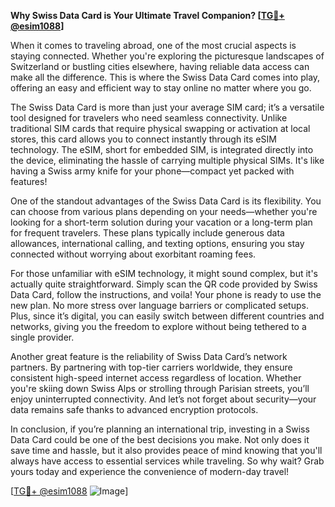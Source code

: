 **Why Swiss Data Card is Your Ultimate Travel Companion? [[TG💪+ @esim1088](https://t.me/s/esim1088)]**

When it comes to traveling abroad, one of the most crucial aspects is staying connected. Whether you're exploring the picturesque landscapes of Switzerland or bustling cities elsewhere, having reliable data access can make all the difference. This is where the Swiss Data Card comes into play, offering an easy and efficient way to stay online no matter where you go.

The Swiss Data Card is more than just your average SIM card; it’s a versatile tool designed for travelers who need seamless connectivity. Unlike traditional SIM cards that require physical swapping or activation at local stores, this card allows you to connect instantly through its eSIM technology. The eSIM, short for embedded SIM, is integrated directly into the device, eliminating the hassle of carrying multiple physical SIMs. It's like having a Swiss army knife for your phone—compact yet packed with features!

One of the standout advantages of the Swiss Data Card is its flexibility. You can choose from various plans depending on your needs—whether you're looking for a short-term solution during your vacation or a long-term plan for frequent travelers. These plans typically include generous data allowances, international calling, and texting options, ensuring you stay connected without worrying about exorbitant roaming fees. 

For those unfamiliar with eSIM technology, it might sound complex, but it's actually quite straightforward. Simply scan the QR code provided by Swiss Data Card, follow the instructions, and voila! Your phone is ready to use the new plan. No more stress over language barriers or complicated setups. Plus, since it’s digital, you can easily switch between different countries and networks, giving you the freedom to explore without being tethered to a single provider.

Another great feature is the reliability of Swiss Data Card’s network partners. By partnering with top-tier carriers worldwide, they ensure consistent high-speed internet access regardless of location. Whether you're skiing down Swiss Alps or strolling through Parisian streets, you’ll enjoy uninterrupted connectivity. And let’s not forget about security—your data remains safe thanks to advanced encryption protocols.

In conclusion, if you’re planning an international trip, investing in a Swiss Data Card could be one of the best decisions you make. Not only does it save time and hassle, but it also provides peace of mind knowing that you'll always have access to essential services while traveling. So why wait? Grab yours today and experience the convenience of modern-day travel!

[[TG💪+ @esim1088](https://t.me/s/esim1088) ![Image](https://i.postimg.cc/Y0z9fWf4/image.png)]